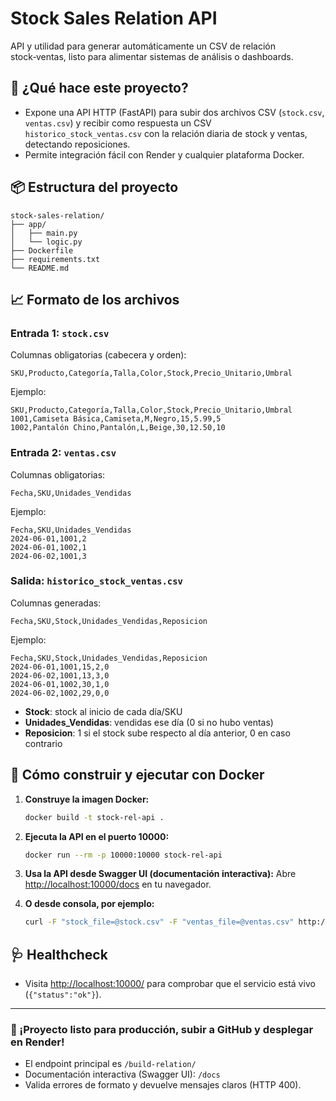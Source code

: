 # Stock Sales Relation API

API y utilidad para generar automáticamente un CSV de relación stock‑ventas, listo para alimentar sistemas de análisis o dashboards.

## 🚀 ¿Qué hace este proyecto?

- Expone una API HTTP (FastAPI) para subir dos archivos CSV (`stock.csv`, `ventas.csv`) y recibir como respuesta un CSV `historico_stock_ventas.csv` con la relación diaria de stock y ventas, detectando reposiciones.
- Permite integración fácil con Render y cualquier plataforma Docker.

## 📦 Estructura del proyecto

```
stock-sales-relation/
├── app/
│   ├── main.py
│   └── logic.py
├── Dockerfile
├── requirements.txt
└── README.md
```

## 📈 Formato de los archivos

### Entrada 1: `stock.csv`
Columnas obligatorias (cabecera y orden):
```
SKU,Producto,Categoría,Talla,Color,Stock,Precio_Unitario,Umbral
```
Ejemplo:
```csv
SKU,Producto,Categoría,Talla,Color,Stock,Precio_Unitario,Umbral
1001,Camiseta Básica,Camiseta,M,Negro,15,5.99,5
1002,Pantalón Chino,Pantalón,L,Beige,30,12.50,10
```

### Entrada 2: `ventas.csv`
Columnas obligatorias:
```
Fecha,SKU,Unidades_Vendidas
```
Ejemplo:
```csv
Fecha,SKU,Unidades_Vendidas
2024-06-01,1001,2
2024-06-01,1002,1
2024-06-02,1001,3
```

### Salida: `historico_stock_ventas.csv`
Columnas generadas:
```
Fecha,SKU,Stock,Unidades_Vendidas,Reposicion
```
Ejemplo:
```csv
Fecha,SKU,Stock,Unidades_Vendidas,Reposicion
2024-06-01,1001,15,2,0
2024-06-02,1001,13,3,0
2024-06-01,1002,30,1,0
2024-06-02,1002,29,0,0
```
- **Stock**: stock al inicio de cada día/SKU
- **Unidades_Vendidas**: vendidas ese día (0 si no hubo ventas)
- **Reposicion**: 1 si el stock sube respecto al día anterior, 0 en caso contrario

## 🚢 Cómo construir y ejecutar con Docker

1. **Construye la imagen Docker:**
   ```bash
   docker build -t stock-rel-api .
   ```

2. **Ejecuta la API en el puerto 10000:**
   ```bash
   docker run --rm -p 10000:10000 stock-rel-api
   ```

3. **Usa la API desde Swagger UI (documentación interactiva):**
   Abre [http://localhost:10000/docs](http://localhost:10000/docs) en tu navegador.

4. **O desde consola, por ejemplo:**
   ```bash
   curl -F "stock_file=@stock.csv" -F "ventas_file=@ventas.csv" http://localhost:10000/build-relation/ --output historico.csv
   ```

## 🩺 Healthcheck

- Visita [http://localhost:10000/](http://localhost:10000/) para comprobar que el servicio está vivo (`{"status":"ok"}`).

---

### 🚀 ¡Proyecto listo para producción, subir a GitHub y desplegar en Render!

- El endpoint principal es `/build-relation/`
- Documentación interactiva (Swagger UI): `/docs`
- Valida errores de formato y devuelve mensajes claros (HTTP 400).

